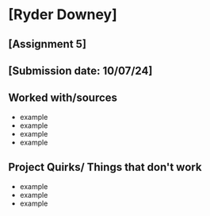 # [Ryder Downey]
## [Assignment 5]
## [Submission date: 10/07/24]
## Worked with/sources 
* example
* example
* example
* example
## Project Quirks/ Things that don't work
* example
* example
* example

